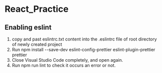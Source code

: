 # React_Practice

## Enabling eslint
1. copy and past eslintrc.txt content into the .eslintrc file of root directory of newly created project
2. Run npm install --save-dev eslint-config-prettier eslint-plugin-prettier prettier
3. Close Visual Studio Code completely, and open again.
4. Run npm run lint to check it occurs an error or not.
